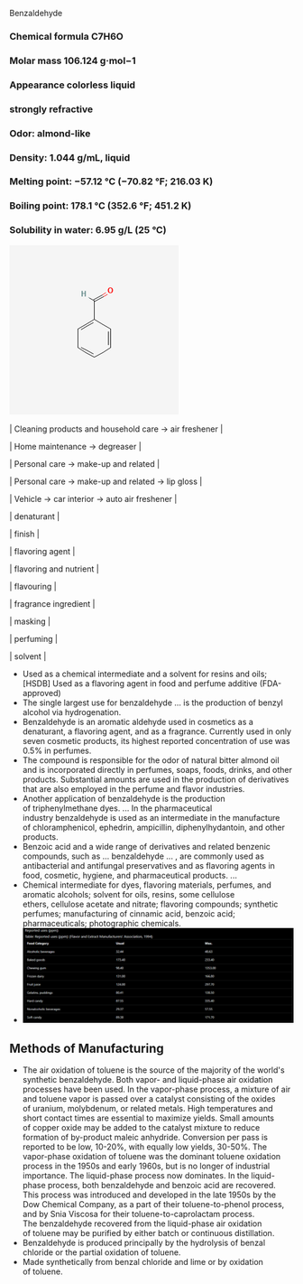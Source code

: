 Benzaldehyde

### Chemical formula    C7H6O
### Molar mass  106.124 g·mol−1
### Appearance  colorless liquid
### strongly refractive
### Odor:    almond-like
### Density: 1.044 g/mL, liquid
### Melting point:  −57.12 °C (−70.82 °F; 216.03 K)
### Boiling point:   178.1 °C (352.6 °F; 451.2 K)
### Solubility in water: 6.95 g/L (25 °C)

![benzaldehyde molecule](../images/benzaldehyde.png)

| Cleaning products and household care \-\> air freshener |

| Home maintenance \-\> degreaser |

| Personal care \-\> make-up and related |

| Personal care \-\> make-up and related \-\> lip gloss |

| Vehicle \-\> car interior \-\> auto air freshener |

| denaturant |

| finish |

| flavoring agent |

| flavoring and nutrient |

| flavouring |

| fragrance ingredient |

| masking |

| perfuming |

| solvent |

* Used as a chemical intermediate and a solvent for resins and oils; \[HSDB\] Used as a flavoring agent in food and perfume additive (FDA-approved)  
* The single largest use for benzaldehyde ... is the production of benzyl alcohol via hydrogenation.  
* Benzaldehyde is an aromatic aldehyde used in cosmetics as a denaturant, a flavoring agent, and as a fragrance. Currently used in only seven cosmetic products, its highest reported concentration of use was 0.5% in perfumes.  
* The compound is responsible for the odor of natural bitter almond oil and is incorporated directly in perfumes, soaps, foods, drinks, and other products. Substantial amounts are used in the production of derivatives that are also employed in the perfume and flavor industries.  
* Another application of benzaldehyde is the production of triphenylmethane dyes. ... In the pharmaceutical industry benzaldehyde is used as an intermediate in the manufacture of chloramphenicol, ephedrin, ampicillin, diphenylhydantoin, and other products.  
* Benzoic acid and a wide range of derivatives and related benzenic compounds, such as ... benzaldehyde ... , are commonly used as antibacterial and antifungal preservatives and as flavoring agents in food, cosmetic, hygiene, and pharmaceutical products. ...  
* Chemical intermediate for dyes, flavoring materials, perfumes, and aromatic alcohols; solvent for oils, resins, some cellulose ethers, cellulose acetate and nitrate; flavoring compounds; synthetic perfumes; manufacturing of cinnamic acid, benzoic acid; pharmaceuticals; photographic chemicals.  
* ![](../images/image13.png)  
##  Methods of Manufacturing

* The air oxidation of toluene is the source of the majority of the world's synthetic benzaldehyde. Both vapor- and liquid-phase air oxidation processes have been used. In the vapor-phase process, a mixture of air and toluene vapor is passed over a catalyst consisting of the oxides of uranium, molybdenum, or related metals. High temperatures and short contact times are essential to maximize yields. Small amounts of copper oxide may be added to the catalyst mixture to reduce formation of by-product maleic anhydride. Conversion per pass is reported to be low, 10-20%, with equally low yields, 30-50%. The vapor-phase oxidation of toluene was the dominant toluene oxidation process in the 1950s and early 1960s, but is no longer of industrial importance. The liquid-phase process now dominates. In the liquid-phase process, both benzaldehyde and benzoic acid are recovered. This process was introduced and developed in the late 1950s by the Dow Chemical Company, as a part of their toluene-to-phenol process, and by Snia Viscosa for their toluene-to-caprolactam process. The benzaldehyde recovered from the liquid-phase air oxidation of toluene may be purified by either batch or continuous distillation.  
* Benzaldehyde is produced principally by the hydrolysis of benzal chloride or the partial oxidation of toluene.  
* Made synthetically from benzal chloride and lime or by oxidation of toluene.
